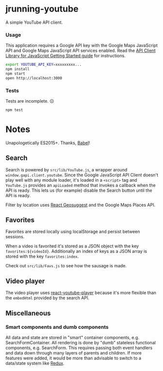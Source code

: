 jrunning-youtube
================
A simple YouTube API client.

### Usage

This application requires a Google API key with the Google Maps
JavaScript API and Google Maps JavaScript API services enabled. Read
the [API Client Library for JavaScript Getting Started guide] for
instructions.

```sh
export YOUTUBE_API_KEY=xxxxxxxxx...
npm install
npm start
open http://localhost:3000
```

[API Client Library for JavaScript Getting Started guide]: https://developers.google.com/api-client-library/javascript/start/start-js

### Tests

Tests are incomplete. ☹️

```sh
npm test
```

Notes
=====

Unapologetically ES2015+. Thanks, [Babel]!

[Babel]: https://babeljs.io/

Search
------
Search is powered by `src/lib/YouTube.js`, a wrapper around
`window.gapi.client.youtube`. Since the Google JavaScript API Client
doesn't play well with any module loader, it's loaded in a `<script>`
tag and `YouTube.js` provides an `apiLoaded` method that invokes a
callback when the API is ready. This lets us (for example) disable the
Search button until the API is ready.

Filter by location uses [React Geosuggest] and the Google Maps
Places API.

[React Geosuggest]: https://github.com/ubilabs/react-geosuggest

Favorites
---------
Favorites are stored locally using localStorage and persist between
sessions.

When a video is favorited it's stored as a JSON object with the key
`favorites:${videoId}`. Additionally an index of keys as a JSON array is
stored with the key `favorites:index`.

Check out `src/lib/Favs.js` to see how the sausage is made.

Video player
------------
The video player uses [react-youtube-player] because it's more
flexible than the `embedHtml` provided by the search API.

[react-youtube-player]: https://github.com/gajus/react-youtube-player/

Miscellaneous
-------------
### Smart components and dumb components
All data and state are stored in "smart" container components, e.g.
SearchFormContainer. All rendering is done by "dumb" stateless
functional components, e.g. SearchForm. This requires passing both event
handlers and data down through many layers of parents and children. If
more features were added, it would be more than advisable to switch to a
data/state system like [Redux].

[Redux]: http://redux.js.org/
